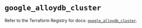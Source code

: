 # `google_alloydb_cluster`

Refer to the Terraform Registry for docs: [`google_alloydb_cluster`](https://registry.terraform.io/providers/hashicorp/google/5.17.0/docs/resources/alloydb_cluster).
